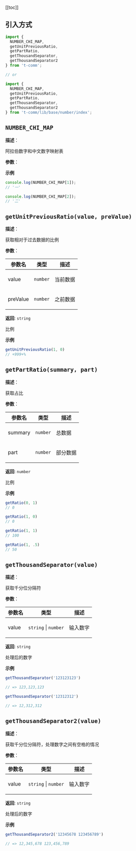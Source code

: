 [[toc]]

## 引入方式

```ts
import {
  NUMBER_CHI_MAP,
  getUnitPreviousRatio,
  getPartRatio,
  getThousandSeparator,
  getThousandSeparator2
} from 't-comm';

// or

import {
  NUMBER_CHI_MAP,
  getUnitPreviousRatio,
  getPartRatio,
  getThousandSeparator,
  getThousandSeparator2
} from 't-comm/lib/base/number/index';
```


## `NUMBER_CHI_MAP` 


**描述**：<p>阿拉伯数字和中文数字映射表</p>

**参数**：



**示例**

```typescript
console.log(NUMBER_CHI_MAP[1]);
// '一'

console.log(NUMBER_CHI_MAP[2]);
// '二'
```
<a name="getUnitPreviousRatio"></a>

## `getUnitPreviousRatio(value, preValue)` 


**描述**：<p>获取相对于过去数据的比例</p>

**参数**：


| 参数名 | 类型 | 描述 |
| --- | --- | --- |
| value | <code>number</code> | <p>当前数据</p> |
| preValue | <code>number</code> | <p>之前数据</p> |

**返回**: <code>string</code><br>

<p>比例</p>

**示例**

```typescript
getUnitPreviousRatio(1, 0)
// +999+%
```
<a name="getPartRatio"></a>

## `getPartRatio(summary, part)` 


**描述**：<p>获取占比</p>

**参数**：


| 参数名 | 类型 | 描述 |
| --- | --- | --- |
| summary | <code>number</code> | <p>总数据</p> |
| part | <code>number</code> | <p>部分数据</p> |

**返回**: <code>number</code><br>

<p>比例</p>

**示例**

```typescript
getRatio(0, 1)
// 0

getRatio(1, 0)
// 0

getRatio(1, 1)
// 100

getRatio(1, .5)
// 50
```
<a name="getThousandSeparator"></a>

## `getThousandSeparator(value)` 


**描述**：<p>获取千分位分隔符</p>

**参数**：


| 参数名 | 类型 | 描述 |
| --- | --- | --- |
| value | <code>string</code> \| <code>number</code> | <p>输入数字</p> |

**返回**: <code>string</code><br>

<p>处理后的数字</p>

**示例**

```typescript
getThousandSeparator('123123123')

// => 123,123,123

getThousandSeparator('12312312')

// => 12,312,312
```
<a name="getThousandSeparator2"></a>

## `getThousandSeparator2(value)` 


**描述**：<p>获取千分位分隔符，处理数字之间有空格的情况</p>

**参数**：


| 参数名 | 类型 | 描述 |
| --- | --- | --- |
| value | <code>string</code> \| <code>number</code> | <p>输入数字</p> |

**返回**: <code>string</code><br>

<p>处理后的数字</p>

**示例**

```typescript
getThousandSeparator2('12345678 123456789')

// => 12,345,678 123,456,789
```
